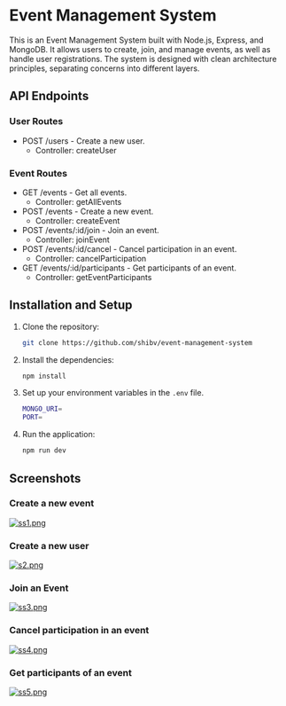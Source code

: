 # Event Management System

This is an Event Management System built with Node.js, Express, and MongoDB. It allows users to create, join, and manage events, as well as handle user registrations. The system is designed with clean architecture principles, separating concerns into different layers.

## API Endpoints

### User Routes

- POST /users - Create a new user.
  - Controller: createUser

### Event Routes

- GET /events - Get all events.
  - Controller: getAllEvents
- POST /events - Create a new event.
  - Controller: createEvent
- POST /events/:id/join - Join an event.
  - Controller: joinEvent
- POST /events/:id/cancel - Cancel participation in an event.
  - Controller: cancelParticipation
- GET /events/:id/participants - Get participants of an event.
  - Controller: getEventParticipants

## Installation and Setup

1. Clone the repository:
   ```bash
   git clone https://github.com/shibv/event-management-system
   ```

2. Install the dependencies:
   ```bash
   npm install
   ```

3. Set up your environment variables in the `.env` file.
     ```bash
   MONGO_URI= 
   PORT=
   ```

4. Run the application:
   ```bash
   npm run dev
   ```


## Screenshots 

### Create a new event
[![ss1.png](https://i.postimg.cc/hGgmD4Rr/ss1.png)](https://postimg.cc/DSj05TZJ)

### Create a new user
[![s2.png](https://i.postimg.cc/YSWtsYsD/s2.png)](https://postimg.cc/3y3My472)

### Join an Event
[![ss3.png](https://i.postimg.cc/RZt8rdvt/ss3.png)](https://postimg.cc/nXHTBvjV)

### Cancel participation in an event
[![ss4.png](https://i.postimg.cc/c4gkYhgz/ss4.png)](https://postimg.cc/56JmWwm5)

### Get participants of an event
[![ss5.png](https://i.postimg.cc/wv4FRR6H/ss5.png)](https://postimg.cc/S28cws2t)